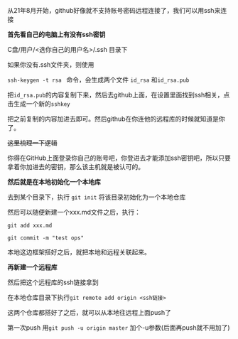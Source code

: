 从21年8月开始，github好像就不支持账号密码远程连接了，我们可以用ssh来连接

**首先看自己的电脑上有没有ssh密钥**

C盘/用户/<选你自己的用户名>/.ssh  目录下

如果你没有.ssh文件夹，则使用

`ssh-keygen -t rsa ` 命令，会生成两个文件 `id_rsa`  和`id_rsa.pub`

把`id_rsa.pub`的内容复制下来，然后去github上面，在设置里面找到ssh相关，点击生成一个新的`sshkey`

把之前复制的内容加进去即可。然后github在你连他的远程库的时候就知道是你了。

~~这里梳理一下逻辑~~

你得在GitHub上面登录你自己的账号吧，你登进去才能添加ssh密钥吧，所以只要拿着你加进去的密钥，那么该主机就是被认可的。



**然后就是在本地初始化一个本地库**

去到某个目录下，执行 `git init` 将该目录初始化为一个本地仓库

然后可以随便新建一个xxx.md文件之后，执行：

`git add xxx.md `

`git commit -m "test ops"`

本地这边框架搭好之后，就把本地和远程关联起来。



**再新建一个远程库**

然后把这个远程库的ssh链接拿到

在本地仓库目录下执行`git remote add origin <ssh链接>`



这两个仓库都搭好了之后，就可以从本地往远程上面push了

第一次push 用`git push -u origin master`  加个-u参数(后面再push就不用加了)

